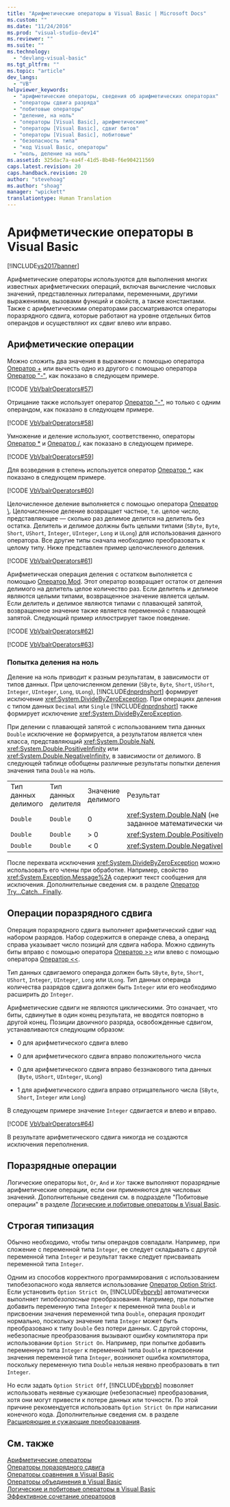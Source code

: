 ```yaml
---
title: "Арифметические операторы в Visual Basic | Microsoft Docs"
ms.custom: ""
ms.date: "11/24/2016"
ms.prod: "visual-studio-dev14"
ms.reviewer: ""
ms.suite: ""
ms.technology: 
  - "devlang-visual-basic"
ms.tgt_pltfrm: ""
ms.topic: "article"
dev_langs: 
  - "VB"
helpviewer_keywords: 
  - "арифметические операторы, сведения об арифметических операторах"
  - "операторы сдвига разряда"
  - "побитовые операторы"
  - "деление, на ноль"
  - "операторы [Visual Basic], арифметические"
  - "операторы [Visual Basic], сдвиг битов"
  - "операторы [Visual Basic], побитовые"
  - "безопасность типа"
  - "код Visual Basic, операторы"
  - "ноль, деление на ноль"
ms.assetid: 325dac7a-ea4f-41d5-8b48-f6e904211569
caps.latest.revision: 20
caps.handback.revision: 20
author: "stevehoag"
ms.author: "shoag"
manager: "wpickett"
translationtype: Human Translation
---
```

# Арифметические операторы в Visual Basic
[!INCLUDE[vs2017banner](../../../../csharp/includes/vs2017banner.md)]

Арифметические операторы используются для выполнения многих известных арифметических операций, включая вычисление числовых значений, представленных литералами, переменными, другими выражениями, вызовами функций и свойств, а также константами.  Также с арифметическими операторами рассматриваются операторы поразрядного сдвига, которые работают на уровне отдельных битов операндов и осуществляют их сдвиг влево или вправо.  
  
## Арифметические операции  
 Можно сложить два значения в выражении с помощью оператора [Оператор \+](../../../../visual-basic/language-reference/operators/addition-operator.md) или вычесть одно из другого с помощью оператора [Оператор "\-"](../../../../visual-basic/language-reference/operators/subtraction-operator.md), как показано в следующем примере.  
  
 [!CODE [VbVbalrOperators#57](../CodeSnippet/VS_Snippets_VBCSharp/VbVbalrOperators#57)]  
  
 Отрицание также использует оператор [Оператор "\-"](../../../../visual-basic/language-reference/operators/subtraction-operator.md), но только с одним операндом, как показано в следующем примере.  
  
 [!CODE [VbVbalrOperators#58](../CodeSnippet/VS_Snippets_VBCSharp/VbVbalrOperators#58)]  
  
 Умножение и деление используют, соответственно, операторы [Оператор \*](../../../../visual-basic/language-reference/operators/multiplication-operator.md) и [Оператор \/](../../../../visual-basic/language-reference/operators/floating-point-division-operator.md), как показано в следующем примере.  
  
 [!CODE [VbVbalrOperators#59](../CodeSnippet/VS_Snippets_VBCSharp/VbVbalrOperators#59)]  
  
 Для возведения в степень используется оператор [Оператор ^](../../../../visual-basic/language-reference/operators/exponentiation-operator.md), как показано в следующем примере.  
  
 [!CODE [VbVbalrOperators#60](../CodeSnippet/VS_Snippets_VBCSharp/VbVbalrOperators#60)]  
  
 Целочисленное деление выполняется с помощью оператора [Оператор \\](../../../../visual-basic/language-reference/operators/integer-division-operator.md).  Целочисленное деление возвращает частное, т.е. целое число, представляющее — сколько раз делимое делится на делитель без остатка.  Делитель и делимое должны быть целыми типами \(`SByte`, `Byte`, `Short`, `UShort`, `Integer`, `UInteger`, `Long` и `ULong`\) для использования данного оператора.  Все другие типы сначала необходимо преобразовать к целому типу.  Ниже представлен пример целочисленного деления.  
  
 [!CODE [VbVbalrOperators#61](../CodeSnippet/VS_Snippets_VBCSharp/VbVbalrOperators#61)]  
  
 Арифметическая операция деления с остатком выполняется с помощью [Оператор Mod](../../../../visual-basic/language-reference/operators/mod-operator.md).  Этот оператор возвращает остаток от деления делимого на делитель целое количество раз.  Если делитель и делимое являются целыми типами, возвращенное значение является целым.  Если делитель и делимое являются типами с плавающей запятой, возвращенное значение также является переменной с плавающей запятой.  Следующий пример иллюстрирует такое поведение.  
  
 [!CODE [VbVbalrOperators#62](../CodeSnippet/VS_Snippets_VBCSharp/VbVbalrOperators#62)]  
  
 [!CODE [VbVbalrOperators#63](../CodeSnippet/VS_Snippets_VBCSharp/VbVbalrOperators#63)]  
  
### Попытка деления на ноль  
 Деление на ноль приводит к разным результатам, в зависимости от типов данных.  При целочисленном делении \(`SByte`, `Byte`, `Short`, `UShort`, `Integer`, `UInteger`, `Long`, `ULong`\), [!INCLUDE[dnprdnshort](../../../../csharp/getting-started/includes/dnprdnshort_md.md)] формирует исключение <xref:System.DivideByZeroException>.  При операциях деления с типом данных `Decimal` или `Single` [!INCLUDE[dnprdnshort](../../../../csharp/getting-started/includes/dnprdnshort_md.md)] также формирует исключение <xref:System.DivideByZeroException>.  
  
 При делении с плавающей запятой с использованием типа данных `Double` исключение не формируется, а результатом является член класса, представляющий <xref:System.Double.NaN>, <xref:System.Double.PositiveInfinity> или <xref:System.Double.NegativeInfinity>, в зависимости от делимого.  В следующей таблице обобщены различные результаты попытки деления значения типа `Double` на ноль.  
  
|||||  
|-|-|-|-|  
|Тип данных делимого|Тип данных делителя|Значение делимого|Результат|  
|`Double`|`Double`|0|<xref:System.Double.NaN> \(не заданное математически число\)|  
|`Double`|`Double`|\> 0|<xref:System.Double.PositiveInfinity>|  
|`Double`|`Double`|\< 0|<xref:System.Double.NegativeInfinity>|  
  
 После перехвата исключения <xref:System.DivideByZeroException> можно использовать его члены при обработке.  Например, свойство <xref:System.Exception.Message%2A> содержит текст сообщения для исключения.  Дополнительные сведения см. в разделе [Оператор Try...Catch...Finally](../../../../visual-basic/language-reference/statements/try-catch-finally-statement.md).  
  
## Операции поразрядного сдвига  
 Операция поразрядного сдвига выполняет арифметический сдвиг над набором разрядов.  Набор содержится в операнде слева, а операнд справа указывает число позиций для сдвига набора.  Можно сдвинуть биты вправо с помощью оператора [Оператор \>\>](../../../../visual-basic/language-reference/operators/right-shift-operator.md) или влево с помощью оператора [Оператор \<\<](../../../../visual-basic/language-reference/operators/left-shift-operator.md).  
  
 Тип данных сдвигаемого операнда должен быть `SByte`, `Byte`, `Short`, `UShort`, `Integer`, `UInteger`, `Long` или `ULong`.  Тип данных операнда количества разрядов сдвига должен быть `Integer` или его необходимо расширить до `Integer`.  
  
 Арифметические сдвиги не являются циклическими. Это означает, что биты, сдвинутые в один конец результата, не вводятся повторно в другой конец.  Позиции двоичного разряда, освобожденные сдвигом, устанавливаются следующим образом:  
  
-   0 для арифметического сдвига влево  
  
-   0 для арифметического сдвига вправо положительного числа  
  
-   0 для арифметического сдвига вправо беззнакового типа данных \(`Byte`, `UShort`, `UInteger`, `ULong`\)  
  
-   1 для арифметического сдвига вправо отрицательного числа \(`SByte`, `Short`, `Integer` или `Long`\)  
  
 В следующем примере значение `Integer` сдвигается и влево и вправо.  
  
 [!CODE [VbVbalrOperators#64](../CodeSnippet/VS_Snippets_VBCSharp/VbVbalrOperators#64)]  
  
 В результате арифметического сдвига никогда не создаются исключения переполнения.  
  
## Поразрядные операции  
 Логические операторы `Not`, `Or`, `And` и `Xor` также выполняют поразрядные арифметические операции, если они применяются для числовых значений.  Дополнительные сведения см. в подразделе "Побитовые операции" в разделе [Логические и побитовые операторы в Visual Basic](../../../../visual-basic/programming-guide/language-features/operators-and-expressions/logical-and-bitwise-operators.md).  
  
## Строгая типизация  
 Обычно необходимо, чтобы типы операндов совпадали.  Например, при сложение с переменной типа `Integer`, ее следует складывать с другой переменной типа `Integer` и результат также следует присваивать переменной типа `Integer`.  
  
 Одним из способов корректного программирования с использованием типобезопасного кода является использование [Оператор Option Strict](../../../../visual-basic/language-reference/statements/option-strict-statement.md).  Если установить `Option Strict On`, [!INCLUDE[vbprvb](../../../../csharp/programming-guide/concepts/linq/includes/vbprvb_md.md)] автоматически выполняет *типобезопасные* преобразования.  Например, при попытке добавить переменную типа `Integer` к переменной типа `Double` и присвоении значения переменной типа `Double`, операция проходит нормально, поскольку значение типа `Integer` может быть преобразовано к типу `Double` без потери данных.  С другой стороны, небезопасные преобразования вызывают ошибку компилятора при использовании `Option Strict On`.  Например, при попытке добавить переменную типа `Integer` к переменной типа `Double` и присвоении значения переменной типа `Integer`, возникнет ошибка компилятора, поскольку переменную типа `Double` нельзя неявно преобразовать в тип `Integer`.  
  
 Но если задать `Option Strict Off`, [!INCLUDE[vbprvb](../../../../csharp/programming-guide/concepts/linq/includes/vbprvb_md.md)] позволяет использовать неявные сужающие \(небезопасные\) преобразования, хотя они могут привести к потере данных или точности.  По этой причине рекомендуется использовать `Option Strict On` при написании конечного кода.  Дополнительные сведения см. в разделе [Расширяющие и сужающие преобразования](../../../../visual-basic/programming-guide/language-features/data-types/widening-and-narrowing-conversions.md).  
  
## См. также  
 [Арифметические операторы](../../../../visual-basic/language-reference/operators/arithmetic-operators.md)   
 [Операторы поразрядного сдвига](../../../../visual-basic/language-reference/operators/bit-shift-operators.md)   
 [Операторы сравнения в Visual Basic](../../../../visual-basic/programming-guide/language-features/operators-and-expressions/comparison-operators.md)   
 [Операторы объединения в Visual Basic](../../../../visual-basic/programming-guide/language-features/operators-and-expressions/concatenation-operators.md)   
 [Логические и побитовые операторы в Visual Basic](../../../../visual-basic/programming-guide/language-features/operators-and-expressions/logical-and-bitwise-operators.md)   
 [Эффективное сочетание операторов](../../../../visual-basic/programming-guide/language-features/operators-and-expressions/efficient-combination-of-operators.md)